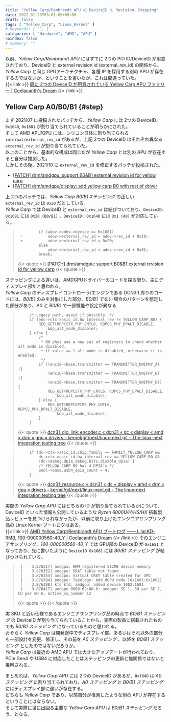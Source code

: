 ```yaml
---
title: "Yellow Carp/Rembrandt APU の DeviceID と Revision、Stepping"
date: 2022-01-29T03:01:05+09:00
draft: false
tags: [ "Yellow_Carp", "Linux_Kernel" ]
# keywords: [ "", ]
categories: [ "Hardware", "AMD", "APU" ]
noindex: false
# summary: ""
---
```


以前、*Yellow Carp/Rembrandt APU* にはすでに 2つの PCI ID/DeviceID が用意されており、DeviceID と externel revision id (external_rev_id) の関係から、*Yellow Carp* と同じ GPUアーキテクチャ、各種 IP を採用する別の APU が存在するのではないか、ということを書いたが、これは間違っていた。  
{{< link >}} [既に 2つの DeviceID が用意されている Yellow Carp APU ファミリー | Coelacanth's Dream](/posts/2021/07/26/yc-apu-two-did/) {{< /link >}}

## Yellow Carp A0/B0/B1 {#step}
まず 2021/07 に投稿されたパッチから、*Yellow Carp* には 2つの DeviceID、`0x164D`, `0x1681` が割り当てられていることが明らかにされた。  
そして AMD APU/GPU には、シリコン自体に割り当てられる `internal/external_rev_id` があるが、上記 2つの DeviceID はそれぞれ異なる `external_rev_id` が割り当てられていた。  
以上のことから、基本的な構成は同じだが *Yellow Carp* とは別の APU が存在すると自分は推測した。  
しかしその後、2021/10 に `external_rev_id` を修正するパッチが投稿された。  

 * [[PATCH] drm/amdgpu: support B0&B1 external revision id for yellow carp](https://lists.freedesktop.org/archives/amd-gfx/2021-October/070389.html)
 * [[PATCH] drm/amdgpu/display: add yellow carp B0 with rest of driver](https://lists.freedesktop.org/archives/amd-gfx/2021-October/070502.html)

上 2つのパッチでは、*Yellow Carp B0/B1ステッピング* の正しい `external_rev_id` は `0x20` だとしている。  
*Yellow Carp* では DeviceID と `external_rev_id` は結びついており、`DeviceID: 0x1681` には `0x20 (B0/B1)` 、`DeviceID: 0x164D` には `0x1 (A0)` が対応している。  

 > 		 		if (adev->pdev->device == 0x1681)
 > 		-			adev->external_rev_id = adev->rev_id + 0x19;
 > 		+			adev->external_rev_id = 0x20;
 > 		 		else
 > 		 			adev->external_rev_id = adev->rev_id + 0x01;
 > 		 		break;
 >
 > {{< quote >}} [[PATCH] drm/amdgpu: support B0&B1 external revision id for yellow carp](https://lists.freedesktop.org/archives/amd-gfx/2021-October/070389.html) {{< /quote >}}

ステッピングによる違いは、AMDGPUドライバーのコードを探る限り、主にディスプレイ部だと思われる。  
*Yellow Carp* のディスプレイコントローラ/エンジンである DCN3.1 周りのコードには、*B0/B1* のみを対象にした部分、*B0/B1 でない* 場合のパターンを想定した部分があり、*A0* と *B0/B1* で一部機能や設定が異なる  

 > 			/* Legacy path, avoid if possible. */
 > 			if (enc->ctx->asic_id.hw_internal_rev != YELLOW_CARP_B0) {
 > 				REG_GET(RDPCSTX_PHY_CNTL6, RDPCS_PHY_DPALT_DISABLE,
 > 					&dp_alt_mode_disable);
 > 			} else {
 > 				/*
 > 				 * B0 phys use a new set of registers to check whether alt mode is disabled.
 > 				 * if value == 1 alt mode is disabled, otherwise it is enabled.
 > 				 */
 > 				if ((enc10->base.transmitter == TRANSMITTER_UNIPHY_A) ||
 > 				    (enc10->base.transmitter == TRANSMITTER_UNIPHY_B) ||
 > 				    (enc10->base.transmitter == TRANSMITTER_UNIPHY_E)) {
 > 					REG_GET(RDPCSTX_PHY_CNTL6, RDPCS_PHY_DPALT_DISABLE,
 > 						&dp_alt_mode_disable);
 > 				} else {
 > 					REG_GET(RDPCSPIPE_PHY_CNTL6, RDPCS_PHY_DPALT_DISABLE,
 > 						&dp_alt_mode_disable);
 > 				}
 > 			}
 > {{< quote >}} [dcn31_dio_link_encoder.c « dcn31 « dc « display « amd « drm « gpu « drivers - kernel/git/next/linux-next.git - The linux-next integration testing tree](https://git.kernel.org/pub/scm/linux/kernel/git/next/linux-next.git/tree/drivers/gpu/drm/amd/display/dc/dcn31/dcn31_dio_link_encoder.c?h=next-20220128#n619) {{< /quote >}}

 > 			if (dc->ctx->asic_id.chip_family == FAMILY_YELLOW_CARP &&
 > 			    dc->ctx->asic_id.hw_internal_rev == YELLOW_CARP_B0 &&
 > 			    !dc->debug.dpia_debug.bits.disable_dpia) {
 > 				/* YELLOW CARP B0 has 4 DPIA's */
 > 				pool->base.usb4_dpia_count = 4;
 > 			}
 >
 > {{< quote >}} [dcn31_resource.c « dcn31 « dc « display « amd « drm « gpu « drivers - kernel/git/next/linux-next.git - The linux-next integration testing tree](https://git.kernel.org/pub/scm/linux/kernel/git/next/linux-next.git/tree/drivers/gpu/drm/amd/display/dc/dcn31/dcn31_resource.c?h=next-20220128#n2477) {{< /quote >}}

実際の *Yellow Carp APU* にはどちらの ID が割り当てられているかについて、DeviceID といった情報も公開しているような *Ryzen 6000U/H/HS/HX* 搭載製品レビューを見つけられなかったが、以前に取り上げたエンジニアサンプリング品の Linux Kernel ブートログはある。  
{{< link >}} [AMD Yellow Carp/Rembrandt APU ブートログ ―― LilacKD-RMB, 100-000000560-40_Y | Coelacanth's Dream](/posts/2021/12/14/yc-rmb-bootlog/) {{< /link >}}
そのエンジニアサンプリング、*100-000000560-40_Y* では GPU部の DeviceID が `0x1681` となっており、先に書いたように `DeviceID 0x1681` には *B0/B1 ステッピング* が結びつけられている。  

 > 		[    3.876317] amdgpu: HMM registered 512MB device memory
 > 		[    3.876352] amdgpu: SRAT table not found
 > 		[    3.876354] amdgpu: Virtual CRAT table created for GPU
 > 		[    3.876394] amdgpu: Topology: Add dGPU node [0x1681:0x1002]
 > 		[    3.876398] kfd kfd: amdgpu: added device 1002:1681
 > 		[    3.876417] amdgpu 0000:62:00.0: amdgpu: SE 1, SH per SE 2, CU per SH 6, active_cu_number 12
 >
 > {{< quote >}} [](https://launchpadlibrarian.net/571858317/CurrentDmesg.txt) {{< /quote >}}

実 SKU と近い仕様であるエンジニアサンプリング品の時点で *B0/B1 ステッピング* の DeviceID が割り当てられていることから、実際の製品に搭載されたものでも *B0/B1 ステッピング* になっているものと思われる。  
おそらく *Yellow Carp* は開発途中でディスプレイ部、あるいはそれ以外の部分も一部設計を変更、修正し、その前を *A0 ステッピング* 、以降を *B0/B1 ステッピング* としたのではないだろうか。  
*Yellow Carp* は最近の AMD APU では大きなアップデートが行われており、PCIe Gen4 や USB4 に対応したことはステッピングの更新と無関係ではないと推察される。  

まとめれば、*Yellow Carp APU* には 2つの DeviceID があるが、`0x164D` は *A0 ステッピング* に割り当てられており、*A0 ステッピング* と *B0/B1 ステッピング* にはディスプレイ部に違いが存在する。  
どちらも *Yellow Carp* であり、以前自分が推測したような別の APU が存在するということにはならない。  
そして実際に世に出回る主要な *Yellow Caro APU* は *B0/B1 ステッピング* だろう、となる。  

